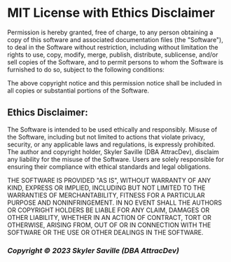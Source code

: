 # MIT License with Ethics Disclaimer

Permission is hereby granted, free of charge, to any person obtaining a copy
of this software and associated documentation files (the "Software"), to deal
in the Software without restriction, including without limitation the rights
to use, copy, modify, merge, publish, distribute, sublicense, and/or sell
copies of the Software, and to permit persons to whom the Software is
furnished to do so, subject to the following conditions:

The above copyright notice and this permission notice shall be included in all
copies or substantial portions of the Software.

## **Ethics Disclaimer:**

The Software is intended to be used ethically and responsibly. Misuse of the Software, including but not limited to actions that violate privacy, security, or any applicable laws and regulations, is expressly prohibited. The author and copyright holder, Skyler Saville (DBA AttracDev), disclaim any liability for the misuse of the Software. Users are solely responsible for ensuring their compliance with ethical standards and legal obligations.

THE SOFTWARE IS PROVIDED "AS IS", WITHOUT WARRANTY OF ANY KIND, EXPRESS OR
IMPLIED, INCLUDING BUT NOT LIMITED TO THE WARRANTIES OF MERCHANTABILITY,
FITNESS FOR A PARTICULAR PURPOSE AND NONINFRINGEMENT. IN NO EVENT SHALL THE
AUTHORS OR COPYRIGHT HOLDERS BE LIABLE FOR ANY CLAIM, DAMAGES OR OTHER
LIABILITY, WHETHER IN AN ACTION OF CONTRACT, TORT OR OTHERWISE, ARISING FROM,
OUT OF OR IN CONNECTION WITH THE SOFTWARE OR THE USE OR OTHER DEALINGS IN THE
SOFTWARE.

### _Copyright © 2023 Skyler Saville (DBA AttracDev)_
